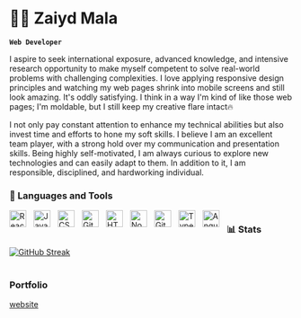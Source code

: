 # 🏄‍♂️ Zaiyd Mala

**`Web Developer`**

<p>I aspire to seek international exposure, advanced knowledge, and intensive research opportunity to make myself competent to solve real-world problems with challenging complexities. I love applying responsive design principles and watching my web pages shrink into mobile screens and still look amazing. It's oddly satisfying. I think in a way I'm kind of like those web pages; I'm moldable, but I still keep my creative flare intact🔥</p>

<p>I not only pay constant attention to enhance my technical abilities but also invest time and efforts to hone my soft skills. I believe I am an excellent team player, with a strong hold over my communication and presentation skills. Being highly self-motivated, I am always curious to explore new technologies and can easily adapt to them. In addition to it, I am responsible, disciplined, and hardworking individual.</p>

### 🧰 Languages and Tools
<img align="left" alt="React" width="30px" style="padding-right:10px;" src="https://cdn.jsdelivr.net/gh/devicons/devicon/icons/react/react-original.svg" />
<img align="left" alt="JavaScript" width="30px" style="padding-right:10px;" src="https://cdn.jsdelivr.net/gh/devicons/devicon/icons/javascript/javascript-plain.svg" />
<img align="left" alt="CSS" width="30px" style="padding-right:10px;" src="https://cdn.jsdelivr.net/gh/devicons/devicon/icons/css3/css3-plain.svg" />
<img align="left" alt="Git" width="30px" style="padding-right:10px;" src="https://cdn.jsdelivr.net/gh/devicons/devicon/icons/git/git-original.svg" />
<img align="left" alt="HTML" width="30px" style="padding-right:10px;" src="https://cdn.jsdelivr.net/gh/devicons/devicon/icons/html5/html5-plain.svg" />
<img align="left" alt="NodeJS" width="30px" style="padding-right:10px;" src="https://cdn.jsdelivr.net/gh/devicons/devicon/icons/nodejs/nodejs-original.svg" />
<img align="left" alt="GitHub" width="30px" style="padding-right:10px;" src="https://cdn.jsdelivr.net/gh/devicons/devicon/icons/github/github-original.svg" />
<img align="left" alt="TypeScript" width="30px" style="padding-right:10px;" src="https://cdn.jsdelivr.net/gh/devicons/devicon/icons/typescript/typescript-plain.svg" />
<img align="left" alt="Angular" width="30px" style="padding-right:10px;" src="https://cdn.jsdelivr.net/gh/devicons/devicon/icons/angularjs/angularjs-plain.svg" />

#


### 📊 Stats

[![GitHub Streak](http://github-readme-streak-stats.herokuapp.com?user=zaiydmala&theme=prussian&date_format=M%20j%5B%2C%20Y%5D&mode=weekly&fire=EB5454&stroke=17A310)](https://git.io/streak-stats)
#

### Portfolio
 [website](https://zaiydmala.vercel.app)
